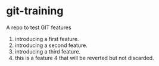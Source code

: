 # git-training
A repo to test GIT features
1. introducing a first feature.
2. introducing a second feature.
3. introducing a third feature.
4. this is a feature 4 that will be reverted but not discarded.

